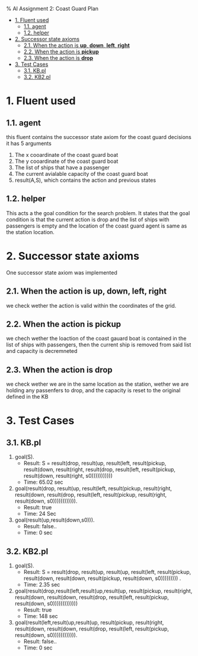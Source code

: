 % AI Assignment 2: Coast Guard Plan
- [1. Fluent used](#1-fluent-used)
  - [1.1. agent](#11-agent)
  - [1.2. helper](#12-helper)
- [2. Successor state axioms](#2-successor-state-axioms)
  - [2.1. When the action is **up**, **down**, **left**, **right**](#21-when-the-action-is-up-down-left-right)
  - [2.2. When the action is **pickup**](#22-when-the-action-is-pickup)
  - [2.3. When the action is **drop**](#23-when-the-action-is-drop)
- [3. Test Cases](#3-test-cases)
  - [3.1. KB.pl](#31-kbpl)
  - [3.2. KB2.pl](#32-kb2pl)


# 1. Fluent used

## 1.1. agent
this fluent contains the successor state axiom for the coast guard decisions it has 5 arguments
1. The x cooardinate of the coast guard boat
2. The y cooardinate of the coast guard boat
3. The list of ships that have a passenger
4. The current avialable capacity of the coast guard boat
5. result(A,S), which contains the action and previous states
## 1.2. helper 
This acts a the goal condition for the search problem. It states that the goal condition is that the current action is drop and the list of ships with passengers is empty and the location of the coast guard agent is same as the station location.

# 2. Successor state axioms
One successor state axiom was implemented 
## 2.1. When the action is **up**, **down**, **left**, **right**
we check wether the action is valid within the coordinates of the grid.
## 2.2. When the action is **pickup**
we chech wether the loaction of the coast gauard boat is contained in the list of ships with passengers, then the current ship is removed from said list and capacity is decremneted
## 2.3. When the action is **drop**
we check wether we are in the same location as the station, wether we are holding any passenfers to drop, and the capacity is reset to the original defined in the KB

# 3. Test Cases
## 3.1. KB.pl
1. goal(S).
    - Result: S = result(drop, result(up, result(left, result(pickup, result(down, result(right, result(drop, result(left, result(pickup, result(down, result(right, s0)))))))))))
    - Time: 65.02 sec
2. goal(result(drop, result(up, result(left, result(pickup, result(right, result(down, result(drop, result(left, result(pickup, result(right, result(down, s0)))))))))))).
    - Result: true
    - Time: 24 Sec
3. goal(result(up,result(down,s0))).
    - Result: false..
    - Time: 0 sec
## 3.2. KB2.pl
1. goal(S).
    - Result: S = result(drop, result(up, result(up, result(left, result(pickup, result(down, result(down, result(pickup, result(down, s0))))))))) .
    - Time: 2.35 sec
2. goal(result(drop,result(left,result(up,result(up, result(pickup, result(right, result(down, result(down, result(drop, result(left, result(pickup, result(down, s0)))))))))))))
    - Result: true
    - Time: 148 sec
3. goal(result(left,result(up,result(up, result(pickup, result(right, result(down, result(down, result(drop, result(left, result(pickup, result(down, s0)))))))))))).
    - Result: false..
    - Time: 0 sec